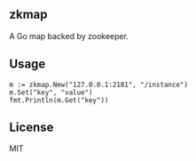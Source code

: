 zkmap
-----

A Go map backed by zookeeper.

Usage
-----

```
m := zkmap.New("127.0.0.1:2181", "/instance")
m.Set("key", "value")
fmt.Println(m.Get("key"))
```

License
-------
MIT
